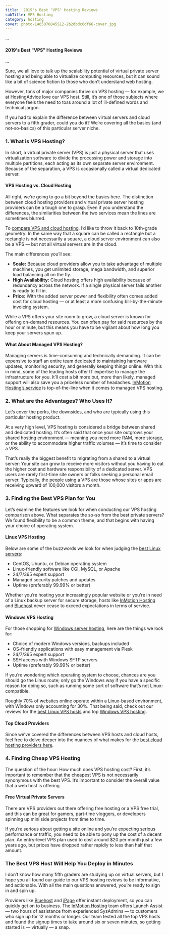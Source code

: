 ```yaml
---
title:  2019's Best "VPS" Hosting Reviews
subTitle: VPS Hosting
category: hosting
cover: photo-1465070845512-2b2dbdc6df66-cover.jpg
---
```


...

#### 2019's Best "VPS" Hosting Reviews

...

Sure, we all love to talk up the scalability potential of virtual private server hosting and being able to virtualize computing resources, but it can sound like a bit of science fiction to those who don’t understand web hosting.

However, tons of major companies thrive on VPS hosting — for example, we at HostingAdvice love our VPS host. Still, it’s one of those subjects where everyone feels the need to toss around a lot of ill-defined words and technical jargon.

If you had to explain the difference between virtual servers and cloud servers to a fifth grader, could you do it? We’re covering all the basics (and not-so-basics) of this particular server niche.

### 1\. What is VPS Hosting?

In short, a virtual private server (VPS) is just a physical server that uses virtualization software to divide the processing power and storage into multiple partitions, each acting as its own separate server environment. Because of the separation, a VPS is occasionally called a virtual dedicated server.

#### VPS Hosting vs. Cloud Hosting

All right, we’re going to go a bit beyond the basics here. The distinction between cloud hosting providers and virtual private server hosting providers can be a tough one to grasp. Even if you understand the differences, the similarities between the two services mean the lines are sometimes blurred.

To [compare VPS and cloud hosting](https://www.hostingadvice.com/how-to/cloud-hosting-vs-vps-hosting/), I’d like to throw it back to 10th-grade geometry: In the same way that a square can be called a rectangle but a rectangle is not necessarily a square, a cloud server environment can also be a VPS — but not all virtual servers are in the cloud.

The main differences you’ll see:

*   **Scale:** Because cloud providers allow you to take advantage of multiple machines, you get unlimited storage, mega bandwidth, and superior load balancing all on the fly.
*   **High Availability:** Cloud hosting offers high availability because of redundancy across the network. If a single physical server fails another is ready to fill in.
*   **Price:** With the added server power and flexibility often comes added cost for cloud hosting — or at least a more confusing bill-by-the-minute invoicing system.

While a VPS offers your site room to grow, a cloud server is known for offering on-demand resources. You can often pay for said resources by the hour or minute, but this means you have to be vigilant about how long you keep your servers spun up.

#### What About Managed VPS Hosting?

Managing servers is time-consuming and technically demanding. It can be expensive to staff an entire team dedicated to maintaining hardware updates, monitoring security, and generally keeping things online. With this in mind, some of the leading hosts offer IT expertise to manage the infrastructure for you. It’ll cost a bit more but, more than likely, managed support will also save you a priceless number of headaches. [InMotion Hosting’s service](https://www.hostingadvice.com/review/inmotion/vps/) is top-of-the-line when it comes to managed VPS hosting.

### 2\. What are the Advantages? Who Uses It?

Let’s cover the perks, the downsides, and who are typically using this particular hosting product.

At a very high level, VPS hosting is considered a bridge between shared and dedicated hosting. It’s often said that once your site outgrows your shared hosting environment — meaning you need more RAM, more storage, or the ability to accommodate higher traffic volumes — it’s time to consider a VPS.

That’s really the biggest benefit to migrating from a shared to a virtual server: Your site can grow to receive more visitors without you having to eat the higher cost and hardware responsibility of a dedicated server. VPS users are rarely first-time site owners or folks seeking a personal email server. Typically, the people using a VPS are those whose sites or apps are receiving upward of 100,000 visitors a month.

### 3\. Finding the Best VPS Plan for You

Let’s examine the features we look for when conducting our VPS hosting comparison above. What separates the so-so from the best private servers? We found flexibility to be a common theme, and that begins with having your choice of operating system.

#### Linux VPS Hosting

Below are some of the buzzwords we look for when judging the [best Linux servers](https://www.hostingadvice.com/reviews/linux/):

*   CentOS, Ubuntu, or Debian operating system
*   Linux-friendly software like CGI, MySQL, or Apache
*   24/7/365 expert support
*   Managed security patches and updates
*   Uptime (preferably 99.99% or better)

Whether you’re hosting your increasingly popular website or you’re in need of a Linux backup server for secure storage, hosts like [InMotion Hosting](https://www.hostingadvice.com/review/inmotion/vps/) and [Bluehost](https://www.hostingadvice.com/review/bluehost/) never cease to exceed expectations in terms of service.

#### Windows VPS Hosting

For those shopping for [Windows server hosting](https://www.hostingadvice.com/reviews/windows/), here are the things we look for:

*   Choice of modern Windows versions, backups included
*   OS-friendly applications with easy management via Plesk
*   24/7/365 expert support
*   SSH access with Windows SFTP servers
*   Uptime (preferably 99.99% or better)

If you’re wondering which operating system to choose, chances are you should go the Linux route; only go the Windows way if you have a specific reason for doing so, such as running some sort of software that’s not Linux-compatible.

Roughly 70% of websites online operate within a Linux-based environment, with Windows only accounting for 30%. That being said, check out our reviews for the [best Linux VPS hosts](https://www.hostingadvice.com/reviews/linux-vps/) and top [Windows VPS hosting](https://www.hostingadvice.com/reviews/windows-vps/).

#### Top Cloud Providers

Since we’ve covered the differences between VPS hosts and cloud hosts, feel free to delve deeper into the nuances of what makes for the [best cloud hosting providers here](https://www.hostingadvice.com/reviews/cloud/).

### 4\. Finding Cheap VPS Hosting

The question of the hour: How much does VPS hosting cost? First, it’s important to remember that the cheapest VPS is not necessarily synonymous with the best VPS. It’s important to consider the overall value that a web host is offering.

#### Free Virtual Private Servers

There are VPS providers out there offering free hosting or a VPS free trial, and this can be great for gamers, part-time vloggers, or developers spinning up mini side projects from time to time.

If you’re serious about getting a site online and you’re expecting serious performance or traffic, you need to be able to pony up the cost of a decent plan. An entry-level VPS plan used to cost around $20 per month just a few years ago, but prices have dropped rather rapidly to less than half that amount.

### The Best VPS Host Will Help You Deploy in Minutes

I don’t know how many fifth graders are studying up on virtual servers, but I hope you all found our guide to our VPS hosting reviews to be informative, and actionable. With all the main questions answered, you’re ready to sign in and spin up.

Providers like [Bluehost](https://www.hostingadvice.com/review/bluehost/vps/) and [iPage](https://www.hostingadvice.com/review/ipage/vps/) offer instant deployment, so you can quickly get on to business. The [InMotion Hosting](https://www.hostingadvice.com/review/inmotion/vps/) team offers Launch Assist — two hours of assistance from experienced SysAdmins — to customers who sign up for 12 months or longer. Our team tested all the top VPS hosts and found the signup times to take around six or seven minutes, so getting started is — virtually — a snap.

